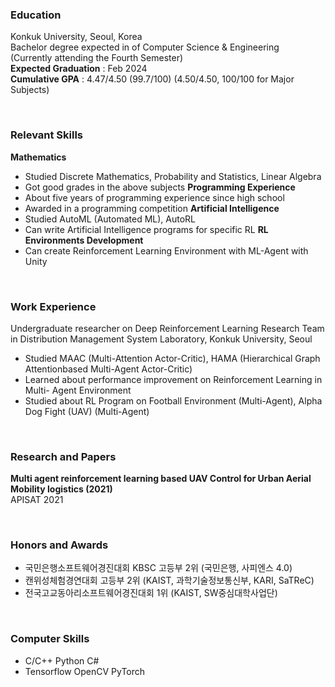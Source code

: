 ### Education
Konkuk University, Seoul, Korea <br>
Bachelor degree expected in of Computer Science & Engineering <br>
(Currently attending the Fourth Semester) <br>
**Expected Graduation** : Feb 2024 <br>
**Cumulative GPA** : 4.47/4.50 (99.7/100) (4.50/4.50, 100/100 for Major Subjects) 

<br>

### Relevant Skills
**Mathematics**
- Studied Discrete Mathematics, Probability and Statistics, Linear Algebra
- Got good grades in the above subjects
**Programming Experience**
- About five years of programming experience since high school
- Awarded in a programming competition
**Artificial Intelligence**
- Studied AutoML (Automated ML), AutoRL
- Can write Artificial Intelligence programs for specific RL **RL Environments Development**
- Can create Reinforcement Learning Environment with ML-Agent with Unity

<br>

### Work Experience
Undergraduate researcher on Deep Reinforcement Learning Research Team
in Distribution Management System Laboratory, Konkuk University, Seoul
- Studied MAAC (Multi-Attention Actor-Critic), HAMA (Hierarchical Graph Attentionbased
Multi-Agent Actor-Critic)
- Learned about performance improvement on Reinforcement Learning in Multi-
Agent Environment
- Studied about RL Program on Football Environment (Multi-Agent), Alpha Dog
Fight (UAV) (Multi-Agent)

<br>

### Research and Papers
**Multi agent reinforcement learning based UAV Control for Urban Aerial Mobility logistics (2021)** <br> APISAT 2021

<br>

### Honors and Awards
- 국민은행소프트웨어경진대회 KBSC 고등부 2위 (국민은행, 사피엔스 4.0)
- 캔위성체험경연대회 고등부 2위 (KAIST, 과학기술정보통신부, KARI, SaTReC)
- 전국고교동아리소프트웨어경진대회 1위 (KAIST, SW중심대학사업단)

<br>

### Computer Skills
- C/C++ Python C#
- Tensorflow OpenCV PyTorch
